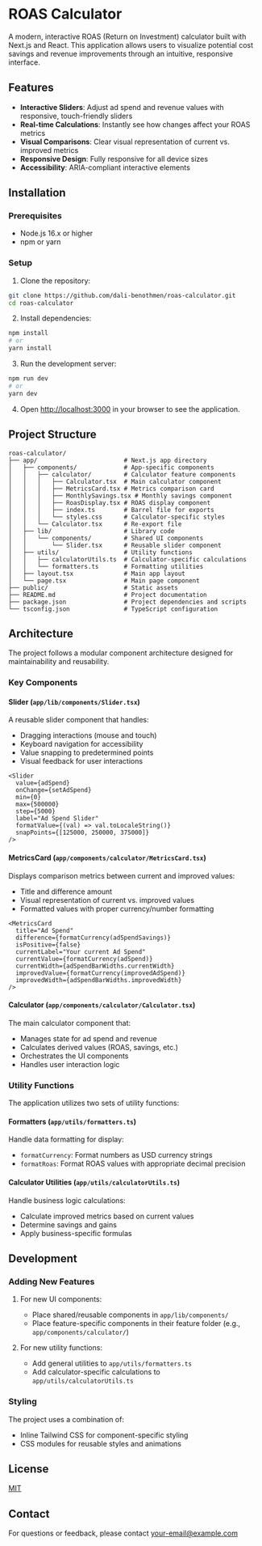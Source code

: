 # ROAS Calculator

A modern, interactive ROAS (Return on Investment) calculator built with Next.js and React. This application allows users to visualize potential cost savings and revenue improvements through an intuitive, responsive interface.

## Features

- **Interactive Sliders**: Adjust ad spend and revenue values with responsive, touch-friendly sliders
- **Real-time Calculations**: Instantly see how changes affect your ROAS metrics
- **Visual Comparisons**: Clear visual representation of current vs. improved metrics
- **Responsive Design**: Fully responsive for all device sizes
- **Accessibility**: ARIA-compliant interactive elements

## Installation

### Prerequisites

- Node.js 16.x or higher
- npm or yarn

### Setup

1. Clone the repository:

```bash
git clone https://github.com/dali-benothmen/roas-calculator.git
cd roas-calculator
```

2. Install dependencies:

```bash
npm install
# or
yarn install
```

3. Run the development server:

```bash
npm run dev
# or
yarn dev
```

4. Open [http://localhost:3000](http://localhost:3000) in your browser to see the application.

## Project Structure

```
roas-calculator/
├── app/                        # Next.js app directory
│   ├── components/             # App-specific components
│   │   ├── calculator/         # Calculator feature components
│   │   │   ├── Calculator.tsx  # Main calculator component
│   │   │   ├── MetricsCard.tsx # Metrics comparison card
│   │   │   ├── MonthlySavings.tsx # Monthly savings component
│   │   │   ├── RoasDisplay.tsx # ROAS display component
│   │   │   ├── index.ts        # Barrel file for exports
│   │   │   └── styles.css      # Calculator-specific styles
│   │   └── Calculator.tsx      # Re-export file
│   ├── lib/                    # Library code
│   │   └── components/         # Shared UI components
│   │       └── Slider.tsx      # Reusable slider component
│   ├── utils/                  # Utility functions
│   │   ├── calculatorUtils.ts  # Calculator-specific calculations
│   │   └── formatters.ts       # Formatting utilities
│   ├── layout.tsx              # Main app layout
│   └── page.tsx                # Main page component
├── public/                     # Static assets
├── README.md                   # Project documentation
├── package.json                # Project dependencies and scripts
└── tsconfig.json               # TypeScript configuration
```

## Architecture

The project follows a modular component architecture designed for maintainability and reusability.

### Key Components

#### Slider (`app/lib/components/Slider.tsx`)

A reusable slider component that handles:

- Dragging interactions (mouse and touch)
- Keyboard navigation for accessibility
- Value snapping to predetermined points
- Visual feedback for user interactions

```tsx
<Slider
  value={adSpend}
  onChange={setAdSpend}
  min={0}
  max={500000}
  step={5000}
  label="Ad Spend Slider"
  formatValue={(val) => val.toLocaleString()}
  snapPoints={[125000, 250000, 375000]}
/>
```

#### MetricsCard (`app/components/calculator/MetricsCard.tsx`)

Displays comparison metrics between current and improved values:

- Title and difference amount
- Visual representation of current vs. improved values
- Formatted values with proper currency/number formatting

```tsx
<MetricsCard
  title="Ad Spend"
  difference={formatCurrency(adSpendSavings)}
  isPositive={false}
  currentLabel="Your current Ad Spend"
  currentValue={formatCurrency(adSpend)}
  currentWidth={adSpendBarWidths.currentWidth}
  improvedValue={formatCurrency(improvedAdSpend)}
  improvedWidth={adSpendBarWidths.improvedWidth}
/>
```

#### Calculator (`app/components/calculator/Calculator.tsx`)

The main calculator component that:

- Manages state for ad spend and revenue
- Calculates derived values (ROAS, savings, etc.)
- Orchestrates the UI components
- Handles user interaction logic

### Utility Functions

The application utilizes two sets of utility functions:

#### Formatters (`app/utils/formatters.ts`)

Handle data formatting for display:

- `formatCurrency`: Format numbers as USD currency strings
- `formatRoas`: Format ROAS values with appropriate decimal precision

#### Calculator Utilities (`app/utils/calculatorUtils.ts`)

Handle business logic calculations:

- Calculate improved metrics based on current values
- Determine savings and gains
- Apply business-specific formulas

## Development

### Adding New Features

1. For new UI components:

   - Place shared/reusable components in `app/lib/components/`
   - Place feature-specific components in their feature folder (e.g., `app/components/calculator/`)

2. For new utility functions:
   - Add general utilities to `app/utils/formatters.ts`
   - Add calculator-specific calculations to `app/utils/calculatorUtils.ts`

### Styling

The project uses a combination of:

- Inline Tailwind CSS for component-specific styling
- CSS modules for reusable styles and animations

## License

[MIT](LICENSE)

## Contact

For questions or feedback, please contact [your-email@example.com](mailto:your-email@example.com)
